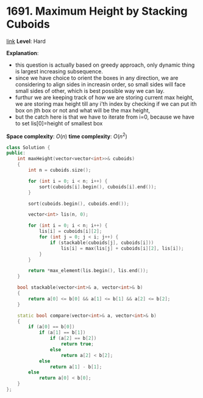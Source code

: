 # 1691. Maximum Height by Stacking Cuboids

[link](https://leetcode.com/problems/maximum-height-by-stacking-cuboids/)
**Level**: Hard


**Explanation**:
- this question is actually based on greedy approach, only dynamic thing is largest increasing subsequence.
- since we have choice to orient the boxes in any direction, we are considering to align sides in increasin order, so small sides will face small sides of other, which is best possible way we can lay.
- furthur we are keeping track of how we are storing current max height, we are storing max height till any i'th index by checking if we can put ith box on jth box or not and what will be the max height,
- but the catch here is that we have to iterate from i=0, because we have to set lis[0]=height of smallest box

**Space complexity**: $O(n)$
**time complexity**: $O(n^2)$

```cpp
class Solution {
public:
    int maxHeight(vector<vector<int>>& cuboids)
    {
        int n = cuboids.size();

        for (int i = 0; i < n; i++) {
            sort(cuboids[i].begin(), cuboids[i].end());
        }

        sort(cuboids.begin(), cuboids.end());

        vector<int> lis(n, 0);

        for (int i = 0; i < n; i++) {
            lis[i] = cuboids[i][2];
            for (int j = 0; j < i; j++) {
                if (stackable(cuboids[j], cuboids[i]))
                    lis[i] = max(lis[j] + cuboids[i][2], lis[i]);
            }
        }

        return *max_element(lis.begin(), lis.end());
    }

    bool stackable(vector<int>& a, vector<int>& b)
    {
        return a[0] <= b[0] && a[1] <= b[1] && a[2] <= b[2];
    }

    static bool compare(vector<int>& a, vector<int>& b)
    {
        if (a[0] == b[0])
            if (a[1] == b[1])
                if (a[2] == b[2])
                    return true;
                else
                    return a[2] < b[2];
            else
                return a[1] - b[1];
        else
            return a[0] < b[0];
    }
};

```
